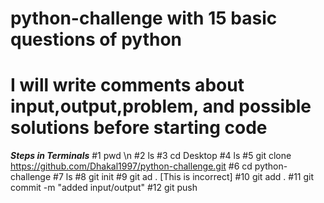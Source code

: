 # python-challenge with 15 basic questions of python
# I will write comments about input,output,problem, and  possible solutions before starting code

***Steps in Terminals***
 #1 pwd \n
 #2 ls
 #3  cd Desktop
 #4 ls
 #5 git clone https://github.com/Dhakal1997/python-challenge.git
 #6 cd python-challenge
 #7  ls
 #8   git init
 #9  git ad .  [This is incorrect]
#10  git add .
#11 git commit -m "added input/output"
#12  git push
